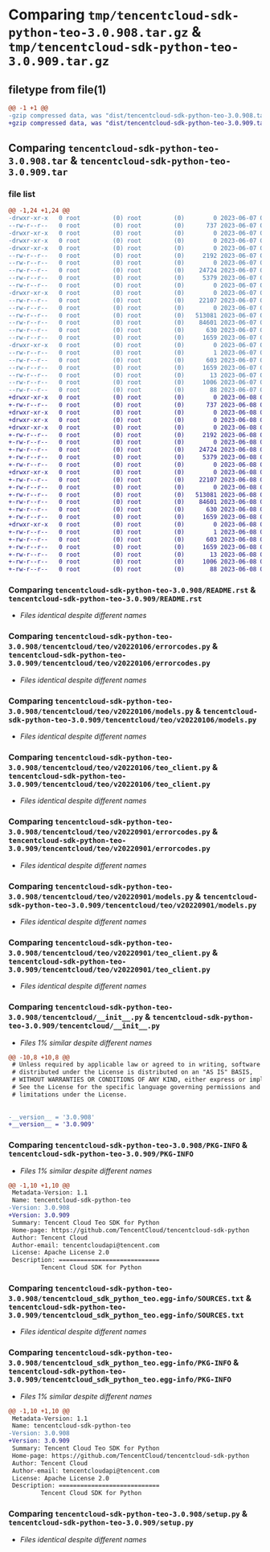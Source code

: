 # Comparing `tmp/tencentcloud-sdk-python-teo-3.0.908.tar.gz` & `tmp/tencentcloud-sdk-python-teo-3.0.909.tar.gz`

## filetype from file(1)

```diff
@@ -1 +1 @@
-gzip compressed data, was "dist/tencentcloud-sdk-python-teo-3.0.908.tar", last modified: Wed Jun  7 00:33:54 2023, max compression
+gzip compressed data, was "dist/tencentcloud-sdk-python-teo-3.0.909.tar", last modified: Thu Jun  8 00:34:50 2023, max compression
```

## Comparing `tencentcloud-sdk-python-teo-3.0.908.tar` & `tencentcloud-sdk-python-teo-3.0.909.tar`

### file list

```diff
@@ -1,24 +1,24 @@
-drwxr-xr-x   0 root         (0) root         (0)        0 2023-06-07 00:33:54.000000 tencentcloud-sdk-python-teo-3.0.908/
--rw-r--r--   0 root         (0) root         (0)      737 2023-06-07 00:33:53.000000 tencentcloud-sdk-python-teo-3.0.908/README.rst
-drwxr-xr-x   0 root         (0) root         (0)        0 2023-06-07 00:33:54.000000 tencentcloud-sdk-python-teo-3.0.908/tencentcloud/
-drwxr-xr-x   0 root         (0) root         (0)        0 2023-06-07 00:33:54.000000 tencentcloud-sdk-python-teo-3.0.908/tencentcloud/teo/
-drwxr-xr-x   0 root         (0) root         (0)        0 2023-06-07 00:33:54.000000 tencentcloud-sdk-python-teo-3.0.908/tencentcloud/teo/v20220106/
--rw-r--r--   0 root         (0) root         (0)     2192 2023-06-07 00:33:53.000000 tencentcloud-sdk-python-teo-3.0.908/tencentcloud/teo/v20220106/errorcodes.py
--rw-r--r--   0 root         (0) root         (0)        0 2023-06-07 00:33:53.000000 tencentcloud-sdk-python-teo-3.0.908/tencentcloud/teo/v20220106/__init__.py
--rw-r--r--   0 root         (0) root         (0)    24724 2023-06-07 00:33:53.000000 tencentcloud-sdk-python-teo-3.0.908/tencentcloud/teo/v20220106/models.py
--rw-r--r--   0 root         (0) root         (0)     5379 2023-06-07 00:33:53.000000 tencentcloud-sdk-python-teo-3.0.908/tencentcloud/teo/v20220106/teo_client.py
--rw-r--r--   0 root         (0) root         (0)        0 2023-06-07 00:33:53.000000 tencentcloud-sdk-python-teo-3.0.908/tencentcloud/teo/__init__.py
-drwxr-xr-x   0 root         (0) root         (0)        0 2023-06-07 00:33:54.000000 tencentcloud-sdk-python-teo-3.0.908/tencentcloud/teo/v20220901/
--rw-r--r--   0 root         (0) root         (0)    22107 2023-06-07 00:33:53.000000 tencentcloud-sdk-python-teo-3.0.908/tencentcloud/teo/v20220901/errorcodes.py
--rw-r--r--   0 root         (0) root         (0)        0 2023-06-07 00:33:53.000000 tencentcloud-sdk-python-teo-3.0.908/tencentcloud/teo/v20220901/__init__.py
--rw-r--r--   0 root         (0) root         (0)   513081 2023-06-07 00:33:53.000000 tencentcloud-sdk-python-teo-3.0.908/tencentcloud/teo/v20220901/models.py
--rw-r--r--   0 root         (0) root         (0)    84601 2023-06-07 00:33:53.000000 tencentcloud-sdk-python-teo-3.0.908/tencentcloud/teo/v20220901/teo_client.py
--rw-r--r--   0 root         (0) root         (0)      630 2023-06-07 00:33:53.000000 tencentcloud-sdk-python-teo-3.0.908/tencentcloud/__init__.py
--rw-r--r--   0 root         (0) root         (0)     1659 2023-06-07 00:33:54.000000 tencentcloud-sdk-python-teo-3.0.908/PKG-INFO
-drwxr-xr-x   0 root         (0) root         (0)        0 2023-06-07 00:33:54.000000 tencentcloud-sdk-python-teo-3.0.908/tencentcloud_sdk_python_teo.egg-info/
--rw-r--r--   0 root         (0) root         (0)        1 2023-06-07 00:33:54.000000 tencentcloud-sdk-python-teo-3.0.908/tencentcloud_sdk_python_teo.egg-info/dependency_links.txt
--rw-r--r--   0 root         (0) root         (0)      603 2023-06-07 00:33:54.000000 tencentcloud-sdk-python-teo-3.0.908/tencentcloud_sdk_python_teo.egg-info/SOURCES.txt
--rw-r--r--   0 root         (0) root         (0)     1659 2023-06-07 00:33:54.000000 tencentcloud-sdk-python-teo-3.0.908/tencentcloud_sdk_python_teo.egg-info/PKG-INFO
--rw-r--r--   0 root         (0) root         (0)       13 2023-06-07 00:33:54.000000 tencentcloud-sdk-python-teo-3.0.908/tencentcloud_sdk_python_teo.egg-info/top_level.txt
--rw-r--r--   0 root         (0) root         (0)     1006 2023-06-07 00:33:53.000000 tencentcloud-sdk-python-teo-3.0.908/setup.py
--rw-r--r--   0 root         (0) root         (0)       88 2023-06-07 00:33:54.000000 tencentcloud-sdk-python-teo-3.0.908/setup.cfg
+drwxr-xr-x   0 root         (0) root         (0)        0 2023-06-08 00:34:50.000000 tencentcloud-sdk-python-teo-3.0.909/
+-rw-r--r--   0 root         (0) root         (0)      737 2023-06-08 00:34:50.000000 tencentcloud-sdk-python-teo-3.0.909/README.rst
+drwxr-xr-x   0 root         (0) root         (0)        0 2023-06-08 00:34:50.000000 tencentcloud-sdk-python-teo-3.0.909/tencentcloud/
+drwxr-xr-x   0 root         (0) root         (0)        0 2023-06-08 00:34:50.000000 tencentcloud-sdk-python-teo-3.0.909/tencentcloud/teo/
+drwxr-xr-x   0 root         (0) root         (0)        0 2023-06-08 00:34:50.000000 tencentcloud-sdk-python-teo-3.0.909/tencentcloud/teo/v20220106/
+-rw-r--r--   0 root         (0) root         (0)     2192 2023-06-08 00:34:50.000000 tencentcloud-sdk-python-teo-3.0.909/tencentcloud/teo/v20220106/errorcodes.py
+-rw-r--r--   0 root         (0) root         (0)        0 2023-06-08 00:34:50.000000 tencentcloud-sdk-python-teo-3.0.909/tencentcloud/teo/v20220106/__init__.py
+-rw-r--r--   0 root         (0) root         (0)    24724 2023-06-08 00:34:50.000000 tencentcloud-sdk-python-teo-3.0.909/tencentcloud/teo/v20220106/models.py
+-rw-r--r--   0 root         (0) root         (0)     5379 2023-06-08 00:34:50.000000 tencentcloud-sdk-python-teo-3.0.909/tencentcloud/teo/v20220106/teo_client.py
+-rw-r--r--   0 root         (0) root         (0)        0 2023-06-08 00:34:50.000000 tencentcloud-sdk-python-teo-3.0.909/tencentcloud/teo/__init__.py
+drwxr-xr-x   0 root         (0) root         (0)        0 2023-06-08 00:34:50.000000 tencentcloud-sdk-python-teo-3.0.909/tencentcloud/teo/v20220901/
+-rw-r--r--   0 root         (0) root         (0)    22107 2023-06-08 00:34:50.000000 tencentcloud-sdk-python-teo-3.0.909/tencentcloud/teo/v20220901/errorcodes.py
+-rw-r--r--   0 root         (0) root         (0)        0 2023-06-08 00:34:50.000000 tencentcloud-sdk-python-teo-3.0.909/tencentcloud/teo/v20220901/__init__.py
+-rw-r--r--   0 root         (0) root         (0)   513081 2023-06-08 00:34:50.000000 tencentcloud-sdk-python-teo-3.0.909/tencentcloud/teo/v20220901/models.py
+-rw-r--r--   0 root         (0) root         (0)    84601 2023-06-08 00:34:50.000000 tencentcloud-sdk-python-teo-3.0.909/tencentcloud/teo/v20220901/teo_client.py
+-rw-r--r--   0 root         (0) root         (0)      630 2023-06-08 00:34:50.000000 tencentcloud-sdk-python-teo-3.0.909/tencentcloud/__init__.py
+-rw-r--r--   0 root         (0) root         (0)     1659 2023-06-08 00:34:50.000000 tencentcloud-sdk-python-teo-3.0.909/PKG-INFO
+drwxr-xr-x   0 root         (0) root         (0)        0 2023-06-08 00:34:50.000000 tencentcloud-sdk-python-teo-3.0.909/tencentcloud_sdk_python_teo.egg-info/
+-rw-r--r--   0 root         (0) root         (0)        1 2023-06-08 00:34:50.000000 tencentcloud-sdk-python-teo-3.0.909/tencentcloud_sdk_python_teo.egg-info/dependency_links.txt
+-rw-r--r--   0 root         (0) root         (0)      603 2023-06-08 00:34:50.000000 tencentcloud-sdk-python-teo-3.0.909/tencentcloud_sdk_python_teo.egg-info/SOURCES.txt
+-rw-r--r--   0 root         (0) root         (0)     1659 2023-06-08 00:34:50.000000 tencentcloud-sdk-python-teo-3.0.909/tencentcloud_sdk_python_teo.egg-info/PKG-INFO
+-rw-r--r--   0 root         (0) root         (0)       13 2023-06-08 00:34:50.000000 tencentcloud-sdk-python-teo-3.0.909/tencentcloud_sdk_python_teo.egg-info/top_level.txt
+-rw-r--r--   0 root         (0) root         (0)     1006 2023-06-08 00:34:50.000000 tencentcloud-sdk-python-teo-3.0.909/setup.py
+-rw-r--r--   0 root         (0) root         (0)       88 2023-06-08 00:34:50.000000 tencentcloud-sdk-python-teo-3.0.909/setup.cfg
```

### Comparing `tencentcloud-sdk-python-teo-3.0.908/README.rst` & `tencentcloud-sdk-python-teo-3.0.909/README.rst`

 * *Files identical despite different names*

### Comparing `tencentcloud-sdk-python-teo-3.0.908/tencentcloud/teo/v20220106/errorcodes.py` & `tencentcloud-sdk-python-teo-3.0.909/tencentcloud/teo/v20220106/errorcodes.py`

 * *Files identical despite different names*

### Comparing `tencentcloud-sdk-python-teo-3.0.908/tencentcloud/teo/v20220106/models.py` & `tencentcloud-sdk-python-teo-3.0.909/tencentcloud/teo/v20220106/models.py`

 * *Files identical despite different names*

### Comparing `tencentcloud-sdk-python-teo-3.0.908/tencentcloud/teo/v20220106/teo_client.py` & `tencentcloud-sdk-python-teo-3.0.909/tencentcloud/teo/v20220106/teo_client.py`

 * *Files identical despite different names*

### Comparing `tencentcloud-sdk-python-teo-3.0.908/tencentcloud/teo/v20220901/errorcodes.py` & `tencentcloud-sdk-python-teo-3.0.909/tencentcloud/teo/v20220901/errorcodes.py`

 * *Files identical despite different names*

### Comparing `tencentcloud-sdk-python-teo-3.0.908/tencentcloud/teo/v20220901/models.py` & `tencentcloud-sdk-python-teo-3.0.909/tencentcloud/teo/v20220901/models.py`

 * *Files identical despite different names*

### Comparing `tencentcloud-sdk-python-teo-3.0.908/tencentcloud/teo/v20220901/teo_client.py` & `tencentcloud-sdk-python-teo-3.0.909/tencentcloud/teo/v20220901/teo_client.py`

 * *Files identical despite different names*

### Comparing `tencentcloud-sdk-python-teo-3.0.908/tencentcloud/__init__.py` & `tencentcloud-sdk-python-teo-3.0.909/tencentcloud/__init__.py`

 * *Files 1% similar despite different names*

```diff
@@ -10,8 +10,8 @@
 # Unless required by applicable law or agreed to in writing, software
 # distributed under the License is distributed on an "AS IS" BASIS,
 # WITHOUT WARRANTIES OR CONDITIONS OF ANY KIND, either express or implied.
 # See the License for the specific language governing permissions and
 # limitations under the License.
 
 
-__version__ = '3.0.908'
+__version__ = '3.0.909'
```

### Comparing `tencentcloud-sdk-python-teo-3.0.908/PKG-INFO` & `tencentcloud-sdk-python-teo-3.0.909/PKG-INFO`

 * *Files 1% similar despite different names*

```diff
@@ -1,10 +1,10 @@
 Metadata-Version: 1.1
 Name: tencentcloud-sdk-python-teo
-Version: 3.0.908
+Version: 3.0.909
 Summary: Tencent Cloud Teo SDK for Python
 Home-page: https://github.com/TencentCloud/tencentcloud-sdk-python
 Author: Tencent Cloud
 Author-email: tencentcloudapi@tencent.com
 License: Apache License 2.0
 Description: ============================
         Tencent Cloud SDK for Python
```

### Comparing `tencentcloud-sdk-python-teo-3.0.908/tencentcloud_sdk_python_teo.egg-info/SOURCES.txt` & `tencentcloud-sdk-python-teo-3.0.909/tencentcloud_sdk_python_teo.egg-info/SOURCES.txt`

 * *Files identical despite different names*

### Comparing `tencentcloud-sdk-python-teo-3.0.908/tencentcloud_sdk_python_teo.egg-info/PKG-INFO` & `tencentcloud-sdk-python-teo-3.0.909/tencentcloud_sdk_python_teo.egg-info/PKG-INFO`

 * *Files 1% similar despite different names*

```diff
@@ -1,10 +1,10 @@
 Metadata-Version: 1.1
 Name: tencentcloud-sdk-python-teo
-Version: 3.0.908
+Version: 3.0.909
 Summary: Tencent Cloud Teo SDK for Python
 Home-page: https://github.com/TencentCloud/tencentcloud-sdk-python
 Author: Tencent Cloud
 Author-email: tencentcloudapi@tencent.com
 License: Apache License 2.0
 Description: ============================
         Tencent Cloud SDK for Python
```

### Comparing `tencentcloud-sdk-python-teo-3.0.908/setup.py` & `tencentcloud-sdk-python-teo-3.0.909/setup.py`

 * *Files identical despite different names*

